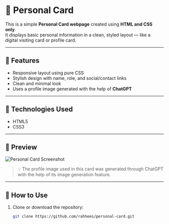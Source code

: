 # 💼 Personal Card

This is a simple **Personal Card webpage** created using **HTML and CSS only**.  
It displays basic personal information in a clean, styled layout — like a digital visiting card or profile card.

---

## 🧩 Features

- Responsive layout using pure CSS
- Stylish design with name, role, and social/contact links
- Clean and minimal look
- Uses a profile image generated with the help of **ChatGPT**

---

## 📂 Technologies Used

- HTML5
- CSS3

---

## 📸 Preview

![Personal Card Screenshot](preview.png) <!-- Replace with your actual image file if available -->

> 💡 The profile image used in this card was generated through ChatGPT with the help of its image generation feature.

---

## 🔧 How to Use

1. Clone or download the repository:
   ```bash
   git clone https://github.com/rahhees/personal-card.git
